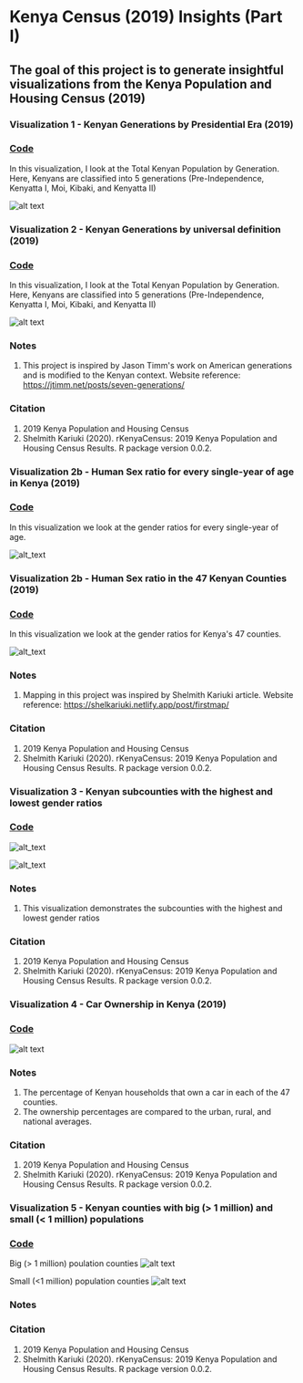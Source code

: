 # Kenya Census (2019) Insights (Part I)
## The goal of this project is to generate insightful visualizations from the Kenya Population and Housing Census (2019)

### Visualization 1 - Kenyan Generations by Presidential Era (2019)
### [Code](https://github.com/wokech/kenya_census_2019_insights/blob/main/R_scripts/knbs_pop_generation_2019.R)
In this visualization, I look at the Total Kenyan Population by Generation. 
Here, Kenyans are classified into 5 generations (Pre-Independence, Kenyatta I, Moi, Kibaki, and Kenyatta II)

![alt text](https://github.com/wokech/kenya_census_2019_insights/blob/main/images/knbs_pop_generation_2019/knbs_pop_generation_2019_3.png)

### Visualization 2 - Kenyan Generations by universal definition (2019)
### [Code](https://github.com/wokech/kenya_census_2019_insights/blob/main/R_scripts/knbs_pop_generation_2019_v2.R)
In this visualization, I look at the Total Kenyan Population by Generation. 
Here, Kenyans are classified into 5 generations (Pre-Independence, Kenyatta I, Moi, Kibaki, and Kenyatta II)

![alt text](https://github.com/wokech/kenya_census_2019_insights/blob/main/images/knbs_pop_generation_2019/knbs_pop_generation_2019_3_v2.png)

### Notes
1) This project is inspired by Jason Timm's work on American generations and is modified to the Kenyan context.
Website reference: https://jtimm.net/posts/seven-generations/

### Citation
1) 2019 Kenya Population and Housing Census
2) Shelmith Kariuki (2020). rKenyaCensus: 2019 Kenya Population and Housing Census Results. R package version 0.0.2.

### Visualization 2b - Human Sex ratio for every single-year of age in Kenya (2019)
### [Code](https://github.com/wokech/kenya_census_2019_insights/blob/main/R_scripts/national_sex_census.R)
In this visualization we look at the gender ratios for every single-year of age.

![alt_text](https://github.com/wokech/kenya_census_2019_insights/blob/main/images/national_sex_census/age_sex_ratio_2.png)

### Visualization 2b - Human Sex ratio in the 47 Kenyan Counties (2019)
### [Code](https://github.com/wokech/kenya_census_2019_insights/blob/main/R_scripts/county_sex_census.R)
In this visualization we look at the gender ratios for Kenya's 47 counties.

![alt_text](https://github.com/wokech/kenya_census_2019_insights/blob/main/images/county_sex_census/barplot_map.png)

### Notes
1) Mapping in this project was inspired by Shelmith Kariuki article.
Website reference: https://shelkariuki.netlify.app/post/firstmap/

### Citation
1) 2019 Kenya Population and Housing Census
2) Shelmith Kariuki (2020). rKenyaCensus: 2019 Kenya Population and Housing Census Results. R package version 0.0.2.

### Visualization 3 - Kenyan subcounties with the highest and lowest gender ratios
### [Code](https://github.com/wokech/kenya_census_2019_insights/blob/main/R_scripts/subcounty_sex_census.R)

![alt_text](https://github.com/wokech/kenya_census_2019_insights/blob/main/images/subcounty_sex_census/top_subcounty_plot.png)

![alt_text](https://github.com/wokech/kenya_census_2019_insights/blob/main/images/subcounty_sex_census/bottom_subcounty_plot.png)

### Notes
1) This visualization demonstrates the subcounties with the highest and lowest gender ratios

### Citation 
1) 2019 Kenya Population and Housing Census
2) Shelmith Kariuki (2020). rKenyaCensus: 2019 Kenya Population and Housing Census Results. R package version 0.0.2.

### Visualization 4 - Car Ownership in Kenya (2019)

### [Code](https://github.com/wokech/kenya_census_2019_insights/blob/main/R_scripts/car_ownership.R)

![alt text](https://github.com/wokech/kenya_census_2019_insights/blob/main/images/car_ownership/car_ownership_1.png)

### Notes
1) The percentage of Kenyan households that own a car in each of the 47 counties. 
2) The ownership percentages are compared to the urban, rural, and national averages.

### Citation 
1) 2019 Kenya Population and Housing Census
2) Shelmith Kariuki (2020). rKenyaCensus: 2019 Kenya Population and Housing Census Results. R package version 0.0.2.


### Visualization 5 - Kenyan counties with big (> 1 million) and small (< 1 million) populations

### [Code](https://github.com/wokech/kenya_census_2019_insights/blob/main/R_scripts/county_sex_census.R)

Big (> 1 million) poulation counties
![alt text](https://github.com/wokech/kenya_census_2019_insights/blob/main/images/county_sex_census/big_map.png)

Small (<1 million) population counties
![alt text](https://github.com/wokech/kenya_census_2019_insights/blob/main/images/county_sex_census/small_map.png)

### Notes


### Citation
1) 2019 Kenya Population and Housing Census
2) Shelmith Kariuki (2020). rKenyaCensus: 2019 Kenya Population and Housing Census Results. R package version 0.0.2.


